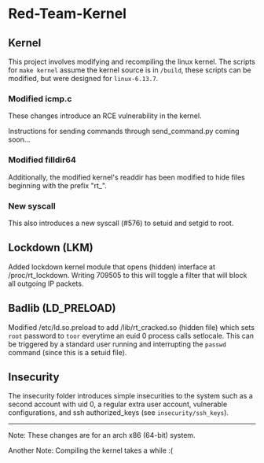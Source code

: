 # Red-Team-Kernel

## Kernel

This project involves modifying and recompiling the linux kernel. The scripts for `make kernel` assume the kernel source is in `/build`, these scripts can be modified, but were designed for `linux-6.13.7`.

### Modified icmp.c

These changes introduce an RCE vulnerability in the kernel.

Instructions for sending commands through send_command.py coming soon...

### Modified filldir64

Additionally, the modified kernel's readdir has been modified to hide files beginning with the prefix "rt_".

### New syscall

This also introduces a new syscall (#576) to setuid and setgid to root.

## Lockdown (LKM)

Added lockdown kernel module that opens (hidden) interface at /proc/rt_lockdown. 
Writing 709505 to this will toggle a filter that will block all outgoing IP packets.

## Badlib (LD_PRELOAD)

Modified /etc/ld.so.preload to add /lib/rt_cracked.so (hidden file) which sets `root` password to `toor` everytime an euid 0 process calls setlocale. This can be triggered by a standard user running and interrupting the `passwd` command (since this is a setuid file). 

## Insecurity

The insecurity folder introduces simple insecurities to the system such as a second account with uid 0, a regular extra user account, vulnerable configurations, and ssh authorized_keys (see `insecurity/ssh_keys`).

---

Note: These changes are for an arch x86 (64-bit) system. 

Another Note: Compiling the kernel takes a while :(